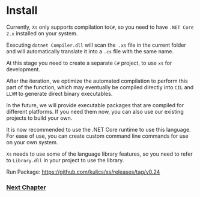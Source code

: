# Install
Currently, `Xs` only supports compilation to` C# `, so you need to have `.NET Core 2.x` installed on your system.

Executing `dotnet Compiler.dll` will scan the` .xs` file in the current folder and will automatically translate it into a `.cs` file with the same name.

At this stage you need to create a separate `C#` project, to use `xs` for development.

After the iteration, we optimize the automated compilation to perform this part of the function, which may eventually be compiled directly into `CIL` and` LLVM` to generate direct binary executables.

In the future, we will provide executable packages that are compiled for different platforms. If you need them now, you can also use our existing projects to build your own.

It is now recommended to use the .NET Core runtime to use this language. For ease of use, you can create custom command line commands for use on your own system.

`Xs` needs to use some of the language library features, so you need to refer to `Library.dll` in your project to use the library.

Run Package:
<https://github.com/kulics/xs/releases/tag/v0.24>

### [Next Chapter](basic-grammar.md)